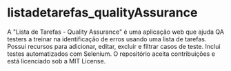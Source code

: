# listadetarefas_qualityAssurance
A "Lista de Tarefas - Quality Assurance" é uma aplicação web que ajuda QA testers a treinar na identificação de erros usando uma lista de tarefas. Possui recursos para adicionar, editar, excluir e filtrar casos de teste. Inclui testes automatizados com Selenium. O repositório aceita contribuições e está licenciado sob a MIT License.
